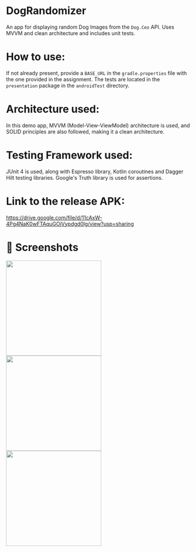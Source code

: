 # DogRandomizer
An app for displaying random Dog Images from the `Dog.Ceo` API. Uses MVVM and clean architecture and includes unit tests.

# How to use:
If not already present, provide a `BASE_URL` in the `gradle.properties` file with the one provided in the assignment. The tests are located in the `presentation` package in the `androidTest` directory.

# Architecture used:
In this demo app, MVVM (Model-View-ViewModel) architecture is used, and SOLID principles are also followed, making it a clean architecture.

# Testing Framework used:
JUnit 4 is used, along with Espresso library, Kotlin coroutines and Dagger Hilt testing libraries. Google's Truth library is used for assertions.

# Link to the release APK:
https://drive.google.com/file/d/11cAxW-4Pg4NaK0wFTAquGOjVypdgd0lg/view?usp=sharing

# :camera_flash: Screenshots

<img src="https://user-images.githubusercontent.com/65572088/221437910-61fa251e-089d-4df5-b485-6972acd7de68.png" width="260"><img src="https://user-images.githubusercontent.com/65572088/221437917-9370ad87-4d44-4c60-9130-06ca97da6b88.png" width="260"><img src="https://user-images.githubusercontent.com/65572088/221437924-8baabc25-8d89-4295-b5ed-b8aa1100f4b4.png" width="260">
